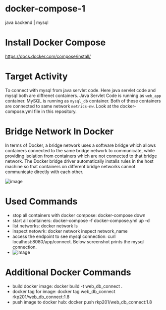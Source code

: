 # docker-compose-1
java backend | mysql
# Install Docker Compose
https://docs.docker.com/compose/install/


# Target Activity
To connect with mysql from java servlet code. Here java servlet code and mysql both are diffrenet containers. Java Servlet Code is running as `web_app` container. MySQL is running as `mysql_db` container. Both of these containers are connected to same network `metrics-nw`. Look at the docker-compose.yml file in this repository.


# Bridge Network In Docker
In terms of Docker, a bridge network uses a software bridge which allows containers connected to the same bridge network to communicate, while providing isolation from containers which are not connected to that bridge network. The Docker bridge driver automatically installs rules in the host machine so that containers on different bridge networks cannot communicate directly with each other.

![image](https://user-images.githubusercontent.com/17001948/120603291-7a748980-c469-11eb-902a-69ca469161b4.png)



# Used Commands
* stop all containers with docker compose: docker-compose down
* start all containers: docker-compose -f docker-compose.yml up -d
* list networks: docker network ls
* inspect netowrk: docker network inspect network_name
* access the endpoint to see mysql connection: curl localhost:8080/app/connect. Below screenshot prints the mysql connection.
* ![image](https://user-images.githubusercontent.com/17001948/120604197-6b420b80-c46a-11eb-9ed7-0abe8f3adb0c.png)




# Additional Docker Commands
* build docker image: docker build -t web_db_connect .
* docker tag for image: docker tag web_db_connect rkp201/web_db_connect:1.8 
* push image to docker hub: docker push rkp201/web_db_connect:1.8


